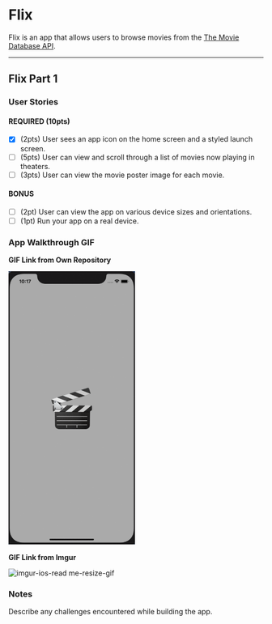 # Flix

Flix is an app that allows users to browse movies from the [The Movie Database API](http://docs.themoviedb.apiary.io/#).

---

## Flix Part 1

### User Stories

#### REQUIRED (10pts)
- [x] (2pts) User sees an app icon on the home screen and a styled launch screen.
- [ ] (5pts) User can view and scroll through a list of movies now playing in theaters.
- [ ] (3pts) User can view the movie poster image for each movie.

#### BONUS
- [ ] (2pt) User can view the app on various device sizes and orientations.
- [ ] (1pt) Run your app on a real device.

### App Walkthrough GIF

**GIF Link from Own Repository**

<img src=https://github.com/divine-cpu/love-cat/blob/main/grader-task-ios.gif width=250><br>

**GIF Link from Imgur**

![imgur-ios-read me-resize-gif](https://user-images.githubusercontent.com/76990934/103721593-fe386000-5008-11eb-9fea-6436a6c6243f.gif)

### Notes
Describe any challenges encountered while building the app.
